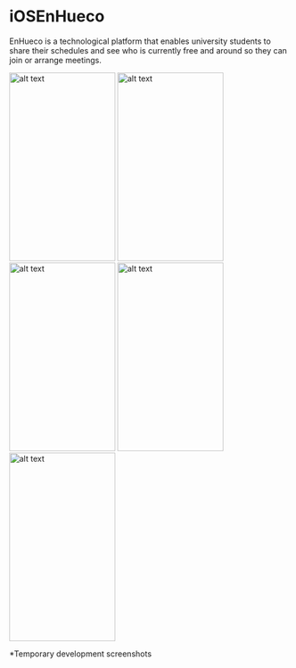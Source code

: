 # iOSEnHueco

EnHueco is a technological platform that enables university students to share their schedules and see who is currently free and around so they can join or arrange meetings.

<img src="https://cloud.githubusercontent.com/assets/8212679/10113536/1184dce2-63ab-11e5-9f17-01f292b17e5d.png" alt="alt text" width="190" height="338">
<img src="https://cloud.githubusercontent.com/assets/8212679/10113548/1f2f4148-63ab-11e5-9cc2-7238d95ff696.png" alt="alt text" width="190" height="338">
<img src="https://cloud.githubusercontent.com/assets/8212679/10113539/16e05d56-63ab-11e5-88ba-a99886f6f39e.PNG" alt="alt text" width="190" height="338">
<img src="https://cloud.githubusercontent.com/assets/8212679/10113540/17fa8c98-63ab-11e5-8f2b-90cc03d8bdd6.PNG" alt="alt text" width="190" height="338">
<img src="https://cloud.githubusercontent.com/assets/8212679/10113545/1a94dfda-63ab-11e5-8dd4-fe39e59c237b.PNG" alt="alt text" width="190" height="338">

*Temporary development screenshots
